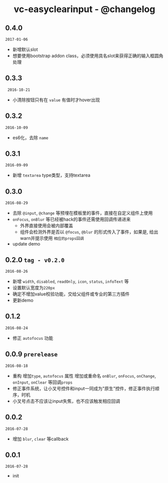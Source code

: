 <h1 align="center">vc-easyclearinput - @changelog</h1>

## 0.4.0

`2017-01-06`

- 新增默认slot
- 想要使用bootstrap addon class，必须使用具名slot来获得正确的输入框圆角处理

## 0.3.3

` 2016-10-21`

- 小清除按钮只有在 `value` 有值时才hover出现

## 0.3.2

`2016-10-09`

- es6化，去除 `name`

## 0.3.1

`2016-09-09`

- 新增 `textarea` type类型，支持textarea

## 0.3.0

`2016-08-29`

- 去除 `@input`, `@change` 等预埋在模板里的事件，直接在自定义组件上使用
- `onFocus`, `onBlur` 等已经被hack的事件还需使用回调传递进来
  - 外界直接使用会被内部覆盖
  - 组件会检测外界是否以 `@focus`, `@blur` 的形式传入了事件，如果是, 给出warn并提示使用 `相应的props回调`
- update demo

## 0.2.0 `tag - v0.2.0`

`2016-08-26`

- 新增 `width`, `disabled`, `readOnly`, `icon`, `status`, `infoText` 等
- 设置默认宽度为`220px`
- 确定不增加value校验功能，交给父组件或专业的第三方插件
- 更新demo

## 0.1.2

`2016-08-24`

- 修正 `autofocus` 功能

## 0.0.9 `prerelease`

`2016-08-18`

- 重构 增加`type`, `autofocus` 属性 增加或重命名 `onBlur`, `onFocus`, `onChange`, `onInput`, `onClear` 等回调`props`
- 修正事件系统，让小叉号控件和input一同成为"原生"控件，修正事件执行顺序，时机 
- 小叉号点击不应该让input失焦，也不应该触发相应回调

## 0.0.2

`2016-07-28`

- 增加 `blur`, `clear` 等callback

## 0.0.1

`2016-07-28`

- init

